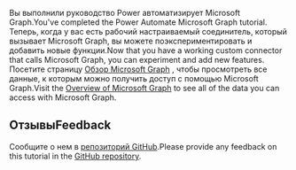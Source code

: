 <!-- markdownlint-disable MD002 MD041 -->

<span data-ttu-id="b6ee7-101">Вы выполнили руководство Power автоматизирует Microsoft Graph.</span><span class="sxs-lookup"><span data-stu-id="b6ee7-101">You've completed the Power Automate Microsoft Graph tutorial.</span></span> <span data-ttu-id="b6ee7-102">Теперь, когда у вас есть рабочий настраиваемый соединитель, который вызывает Microsoft Graph, вы можете поэкспериментировать и добавить новые функции.</span><span class="sxs-lookup"><span data-stu-id="b6ee7-102">Now that you have a working custom connector that calls Microsoft Graph, you can experiment and add new features.</span></span> <span data-ttu-id="b6ee7-103">Посетите страницу [Обзор Microsoft Graph](/graph/overview) , чтобы просмотреть все данные, к которым можно получить доступ с помощью Microsoft Graph.</span><span class="sxs-lookup"><span data-stu-id="b6ee7-103">Visit the [Overview of Microsoft Graph](/graph/overview) to see all of the data you can access with Microsoft Graph.</span></span>

## <a name="feedback"></a><span data-ttu-id="b6ee7-104">Отзывы</span><span class="sxs-lookup"><span data-stu-id="b6ee7-104">Feedback</span></span>

<span data-ttu-id="b6ee7-105">Сообщите о нем в [репозиторий GitHub](https://github.com/microsoftgraph/msgraph-training-powerautomate).</span><span class="sxs-lookup"><span data-stu-id="b6ee7-105">Please provide any feedback on this tutorial in the [GitHub repository](https://github.com/microsoftgraph/msgraph-training-powerautomate).</span></span>
